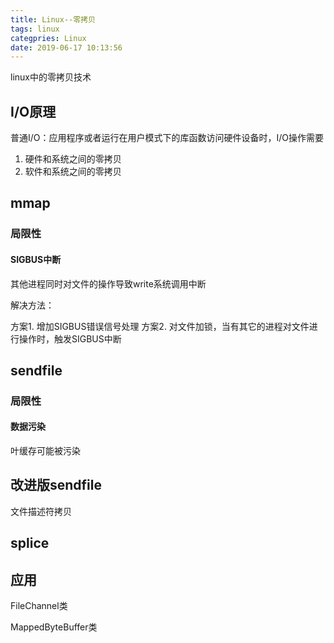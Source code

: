 ```yaml
---
title: Linux--零拷贝
tags: linux
categpries: Linux
date: 2019-06-17 10:13:56
---
```


linux中的零拷贝技术

<!-- more -->
## I/O原理
普通I/O：应用程序或者运行在用户模式下的库函数访问硬件设备时，I/O操作需要

1. 硬件和系统之间的零拷贝
2. 软件和系统之间的零拷贝

## mmap

### 局限性
#### SIGBUS中断
其他进程同时对文件的操作导致write系统调用中断

解决方法：

方案1. 增加SIGBUS错误信号处理
方案2. 对文件加锁，当有其它的进程对文件进行操作时，触发SIGBUS中断

## sendfile


### 局限性

#### 数据污染
叶缓存可能被污染

## 改进版sendfile
文件描述符拷贝

## splice



## 应用
FileChannel类

MappedByteBuffer类